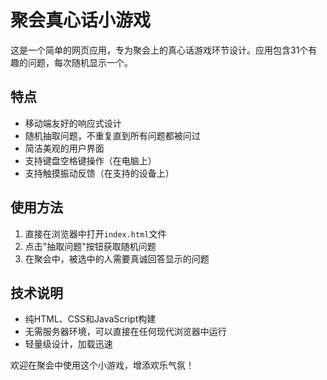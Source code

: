 # 聚会真心话小游戏

这是一个简单的网页应用，专为聚会上的真心话游戏环节设计。应用包含31个有趣的问题，每次随机显示一个。

## 特点

- 移动端友好的响应式设计
- 随机抽取问题，不重复直到所有问题都被问过
- 简洁美观的用户界面
- 支持键盘空格键操作（在电脑上）
- 支持触摸振动反馈（在支持的设备上）

## 使用方法

1. 直接在浏览器中打开`index.html`文件
2. 点击"抽取问题"按钮获取随机问题
3. 在聚会中，被选中的人需要真诚回答显示的问题

## 技术说明

- 纯HTML、CSS和JavaScript构建
- 无需服务器环境，可以直接在任何现代浏览器中运行
- 轻量级设计，加载迅速

欢迎在聚会中使用这个小游戏，增添欢乐气氛！ 